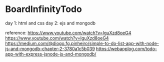 # BoardInfinityTodo

day 1: html and css
day 2: ejs and mongodb 

reference:
https://www.youtube.com/watch?v=IguXzd8oeG4
https://www.youtube.com/watch?v=IguXzd8oeG4
https://medium.com/@diogo.fg.pinheiro/simple-to-do-list-app-with-node-js-and-mongodb-chapter-2-3780a1c5b039
https://webapplog.com/todo-app-with-express-jsnode-js-and-mongodb/
